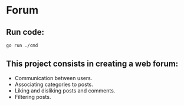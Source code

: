 # Forum
## Run code:
```sh
go run ./cmd
```
## This project consists in creating a web forum:

- Communication between users.
- Associating categories to posts.
- Liking and disliking posts and comments.
- Filtering posts.

